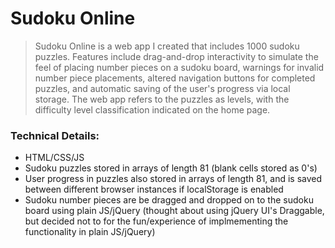 Sudoku Online
=============

> Sudoku Online is a web app I created that includes 1000 sudoku puzzles. Features include drag-and-drop interactivity to simulate the feel of placing number pieces on a sudoku board, warnings for invalid number piece placements, altered navigation buttons for completed puzzles, and automatic saving of the user's progress via local storage. The web app refers to the puzzles as levels, with the difficulty level classification indicated on the home page.

### Technical Details:
* HTML/CSS/JS
* Sudoku puzzles stored in arrays of length 81 (blank cells stored as 0's)
* User progress in puzzles also stored in arrays of length 81, and is saved between different browser instances if localStorage is enabled
* Sudoku number pieces are be dragged and dropped on to the sudoku board using plain JS/jQuery (thought about using jQuery UI's Draggable, but decided not to for the fun/experience of implmementing the functionality in plain JS/jQuery)